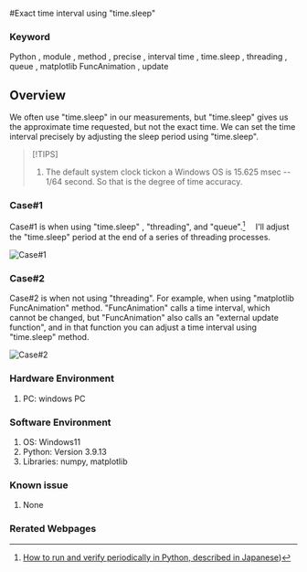 #Exact time interval using "time.sleep"

### Keyword
Python , module , method , precise , interval time , time.sleep , threading , queue , matplotlib FuncAnimation , update 

## Overview
We often use "time.sleep" in our measurements, but "time.sleep" gives us the approximate time requested, but not the exact time.
We can set the time interval precisely by adjusting the sleep period using "time.sleep".

> [!TIPS]
> 1.  The default system clock tickon a Windows OS is 15.625 msec -- 1/64 second. So that is the degree of time accuracy.

### Case#1
Case#1 is when using "time.sleep" , "threading", and "queue".[^1]  　I'll adjust the "time.sleep" period at the end of a series of threading processes.

![Case#1](https://github.com/user-attachments/assets/029054ea-db4f-4fae-8b36-e3d649b481fd)

### Case#2
Case#2 is when not using "threading". For example, when using "matplotlib FuncAnimation" method. "FuncAnimation" calls a time interval, which cannot be changed, but "FuncAnimation" also calls an "external update function", and in that function you can adjust a time interval using "time.sleep" method.

![Case#2](https://github.com/user-attachments/assets/402a9c9c-fb4a-4b6d-ab3e-d55d58736e13)
   
### Hardware Environment
  1. PC: windows PC
     
### Software Environment
  1. OS: Windows11
  2. Python: Version 3.9.13
  3. Libraries: numpy, matplotlib
     
### Known issue
  1. None
     
### Rerated Webpages
[^1]: [How to run and verify periodically in Python,  described in Japanese](https://qiita.com/montblanc18/items/05715730d99d450fd0d3))
